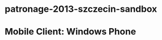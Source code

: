 patronage-2013-szczecin-sandbox
===============================

Mobile Client: Windows Phone
============================
